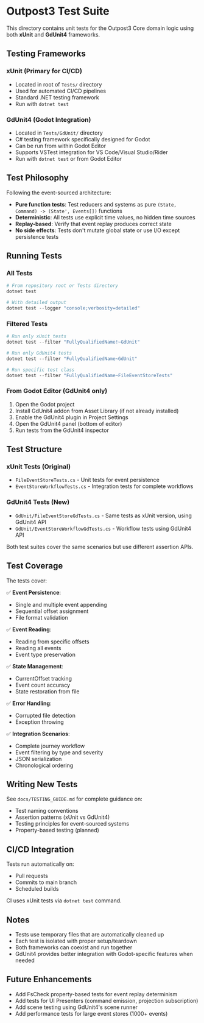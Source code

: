 # Outpost3 Test Suite

This directory contains unit tests for the Outpost3 Core domain logic using both **xUnit** and **GdUnit4** frameworks.

## Testing Frameworks

### xUnit (Primary for CI/CD)

- Located in root of `Tests/` directory
- Used for automated CI/CD pipelines
- Standard .NET testing framework
- Run with `dotnet test`

### GdUnit4 (Godot Integration)

- Located in `Tests/GdUnit/` directory
- C# testing framework specifically designed for Godot
- Can be run from within Godot Editor
- Supports VSTest integration for VS Code/Visual Studio/Rider
- Run with `dotnet test` or from Godot Editor

## Test Philosophy

Following the event-sourced architecture:

- **Pure function tests**: Test reducers and systems as pure `(State, Command) -> (State', Events[])` functions
- **Deterministic**: All tests use explicit time values, no hidden time sources
- **Replay-based**: Verify that event replay produces correct state
- **No side effects**: Tests don't mutate global state or use I/O except persistence tests

## Running Tests

### All Tests

```powershell
# From repository root or Tests directory
dotnet test

# With detailed output
dotnet test --logger "console;verbosity=detailed"
```

### Filtered Tests

```powershell
# Run only xUnit tests
dotnet test --filter "FullyQualifiedName!~GdUnit"

# Run only GdUnit4 tests
dotnet test --filter "FullyQualifiedName~GdUnit"

# Run specific test class
dotnet test --filter "FullyQualifiedName~FileEventStoreTests"
```

### From Godot Editor (GdUnit4 only)

1. Open the Godot project
2. Install GdUnit4 addon from Asset Library (if not already installed)
3. Enable the GdUnit4 plugin in Project Settings
4. Open the GdUnit4 panel (bottom of editor)
5. Run tests from the GdUnit4 inspector

## Test Structure

### xUnit Tests (Original)

- `FileEventStoreTests.cs` - Unit tests for event persistence
- `EventStoreWorkflowTests.cs` - Integration tests for complete workflows

### GdUnit4 Tests (New)

- `GdUnit/FileEventStoreGdTests.cs` - Same tests as xUnit version, using GdUnit4 API
- `GdUnit/EventStoreWorkflowGdTests.cs` - Workflow tests using GdUnit4 API

Both test suites cover the same scenarios but use different assertion APIs.

## Test Coverage

The tests cover:

✅ **Event Persistence**:

- Single and multiple event appending
- Sequential offset assignment
- File format validation

✅ **Event Reading**:

- Reading from specific offsets
- Reading all events
- Event type preservation

✅ **State Management**:

- CurrentOffset tracking
- Event count accuracy
- State restoration from file

✅ **Error Handling**:

- Corrupted file detection
- Exception throwing

✅ **Integration Scenarios**:

- Complete journey workflow
- Event filtering by type and severity
- JSON serialization
- Chronological ordering

## Writing New Tests

See `docs/TESTING_GUIDE.md` for complete guidance on:

- Test naming conventions
- Assertion patterns (xUnit vs GdUnit4)
- Testing principles for event-sourced systems
- Property-based testing (planned)

## CI/CD Integration

Tests run automatically on:

- Pull requests
- Commits to main branch
- Scheduled builds

CI uses xUnit tests via `dotnet test` command.

## Notes

- Tests use temporary files that are automatically cleaned up
- Each test is isolated with proper setup/teardown
- Both frameworks can coexist and run together
- GdUnit4 provides better integration with Godot-specific features when needed

## Future Enhancements

- Add FsCheck property-based tests for event replay determinism
- Add tests for UI Presenters (command emission, projection subscription)
- Add scene testing using GdUnit4's scene runner
- Add performance tests for large event stores (1000+ events)
